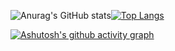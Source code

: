 ![Anurag's GitHub stats](https://github-readme-stats.vercel.app/api?username=UnendingGlory&show_icons=true&theme=gruvbox)[![Top Langs](https://github-readme-stats.vercel.app/api/top-langs/?username=UnendingGlory&layout=compact&theme=gruvbox)](https://github.com/anuraghazra/github-readme-stats)

[![Ashutosh's github activity graph](https://activity-graph.herokuapp.com/graph?username=UnendingGlory&theme=github)](https://github.com/ashutosh00710/github-readme-activity-graph)
